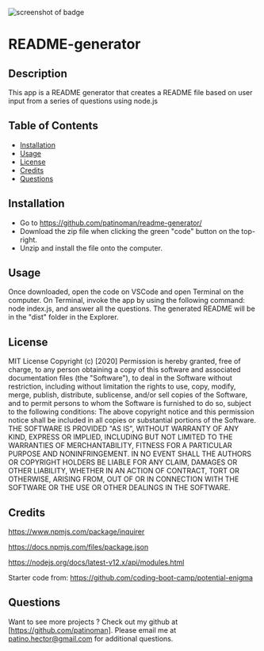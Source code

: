 ![screenshot of badge](https://img.shields.io/badge/license-MIT-blue.svg)

# README-generator

## Description

This app is a README generator that creates a README file based on user input from a series of questions using node.js

## Table of Contents

- [Installation](#installation)
- [Usage](#usage)
- [License](#license)
- [Credits](#credits)
- [Questions](#questions)

## Installation

- Go to https://github.com/patinoman/readme-generator/
- Download the zip file when clicking the green "code" button on the top-right.
- Unzip and install the file onto the computer.

## Usage

Once downloaded, open the code on VSCode and open Terminal on the computer. On Terminal, invoke the app by using the following command: node index.js, and answer all the questions. The generated README will be in the "dist" folder in the Explorer.

## License

MIT License
Copyright (c) [2020]
Permission is hereby granted, free of charge, to any person obtaining a copy
of this software and associated documentation files (the "Software"), to deal
in the Software without restriction, including without limitation the rights
to use, copy, modify, merge, publish, distribute, sublicense, and/or sell
copies of the Software, and to permit persons to whom the Software is
furnished to do so, subject to the following conditions:
The above copyright notice and this permission notice shall be included in all
copies or substantial portions of the Software.
THE SOFTWARE IS PROVIDED "AS IS", WITHOUT WARRANTY OF ANY KIND, EXPRESS OR
IMPLIED, INCLUDING BUT NOT LIMITED TO THE WARRANTIES OF MERCHANTABILITY,
FITNESS FOR A PARTICULAR PURPOSE AND NONINFRINGEMENT. IN NO EVENT SHALL THE
AUTHORS OR COPYRIGHT HOLDERS BE LIABLE FOR ANY CLAIM, DAMAGES OR OTHER
LIABILITY, WHETHER IN AN ACTION OF CONTRACT, TORT OR OTHERWISE, ARISING FROM,
OUT OF OR IN CONNECTION WITH THE SOFTWARE OR THE USE OR OTHER DEALINGS IN THE
SOFTWARE.

## Credits

https://www.npmjs.com/package/inquirer

https://docs.npmjs.com/files/package.json

https://nodejs.org/docs/latest-v12.x/api/modules.html

Starter code from:
https://github.com/coding-boot-camp/potential-enigma

## Questions

Want to see more projects ? Check out my github at [https://github.com/patinoman].
Please email me at patino.hector@gmail.com for additional questions.
